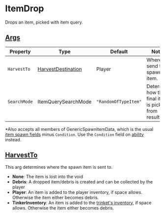 # ItemDrop

Drops an item, picked with item query.

## [Args](~/api/TrinketTinker.Models.AbilityArgs.SpawnItemArgs.yml)

| Property | Type | Default | Notes |
| -------- | ---- | ------- | ----- |
| `HarvestTo` | [HarvestDestination](~/api/TrinketTinker.Models.AbilityArgs.HarvestDestination.yml) | Player | Where to send the spawned item. |
| `SearchMode` | ItemQuerySearchMode | `"RandomOfTypeItem"` | Determine how the final item is picked from results. |

*Also accepts all members of GenericSpawnItemData, which is the usual [item spawn fields](https://stardewvalleywiki.com/Modding:Item_queries#Item_spawn_fields) minus `Condition`. Use the `Condition` field on [ability](4-Ability.md) instead.


## [HarvestTo](~/api/TrinketTinker.Models.AbilityArgs.HarvestDestination.yml)

This arg determines where the spawn item is sent to.

- **None**: The item is lost into the void
- **Debris**: A dropped item/debris is created and can be collected by the player
- **Player**: An item is added to the player inventory, if space allows. Otherwise the item either becomes debris.
- **TinkerInventory**: An item is added to the [trinket's inventory](5-Inventory.md), if space allows. Otherwise the item either becomes debris.

